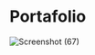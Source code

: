 # Portafolio
![Screenshot (67)](https://user-images.githubusercontent.com/57459718/79081477-6ad53700-7ce3-11ea-8f66-48c9b50c0bc7.png)
